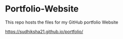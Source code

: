 # Portfolio-Website
This repo hosts the files for my GitHub portfolio Website


https://sudhiksha21.github.io/portfolio/
